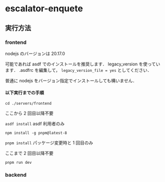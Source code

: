 # escalator-enquete

## 実行方法

### frontend

nodejs のバージョンは 20.17.0

可能であれば asdf でのインストールを推奨します．
legacy_version を使っています．
.asdfrc を編集して，
`legacy_version_file = yes`
としてください．

普通に nodejs をバージョン指定でインストールしても構いません．

#### 以下実行までの手順

`cd ./servers/frontend`

ここから 2 回目以降不要

`asdf install` asdf 利用者のみ

`npm install -g pnpm@latest-8`

`pnpm install` パッケージ変更時と 1 回目のみ

ここまで 2 回目以降不要

`pnpm run dev`

### backend
